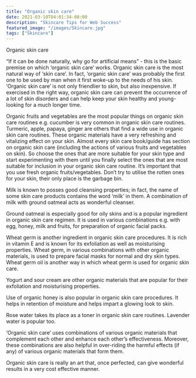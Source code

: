 ```yaml
---
title: "Organic skin care"
date: 2021-03-10T04:01:34-08:00
description: "Skincare Tips for Web Success"
featured_image: "/images/Skincare.jpg"
tags: ["Skincare"]
---
```


Organic skin care

“If it can be done naturally, why go for artificial means” - this is the basic premise on which ‘organic skin care’ works. Organic skin care is the most natural way of ‘skin care’. In fact, ‘organic skin care’ was probably the first one to be used by man when it first woke-up to the needs of his skin. ‘Organic skin care’ is not only friendlier to skin, but also inexpensive. If exercised in the right way, organic skin care can prevent the occurrence of a lot of skin disorders and can help keep your skin healthy and young-looking for a much longer time.

Organic fruits and vegetables are the most popular things on organic skin care routines e.g. cucumber is very common in organic skin care routines. Turmeric, apple, papaya, ginger are others that find a wide use in organic skin care routines. These organic materials have a very refreshing and vitalizing effect on your skin. Almost every skin care book/guide has section on organic skin care (including the actions of various fruits and vegetables on skin). So choose the ones that are more suitable for your skin type and start experimenting with them until you finally select the ones that are most suitable for inclusion in your organic skin care routine. It’s important that you use fresh organic fruits/vegetables. Don’t try to utilise the rotten ones for your skin, their only place is the garbage bin.

Milk is known to posses good cleansing properties; in fact, the name of some skin care products contains the word ‘milk’ in them. A combination of milk with ground oatmeal acts as wonderful cleanser. 

Ground oatmeal is especially good for oily skins and is a popular ingredient in organic skin care regimen.  It is used in various combinations e.g. with egg, honey, milk and fruits, for preparation of organic facial packs. 

Wheat germ is another ingredient in organic skin care procedures. It is rich in vitamin E and is known for its exfoliation as well as moisturising properties. Wheat germ, in various combinations with other organic materials, is used to prepare facial masks for normal and dry skin types. Wheat germ oil is another way in which wheat germ is used for organic skin care. 

Yogurt and sour cream are other organic materials that are popular for their exfoliation and moisturising properties. 

Use of organic honey is also popular in organic skin care procedures. It helps in retention of moisture and helps impart a glowing look to skin. 

Rose water takes its place as a toner in organic skin care routines.  Lavender water is popular too.

‘Organic skin care’ uses combinations of various organic materials that complement each other and enhance each other’s effectiveness. Moreover, these combinations are also helpful in over-riding the harmful effects (if any) of various organic materials that form them. 

Organic skin care is really an art that, once perfected, can give wonderful results in a very cost effective manner.


